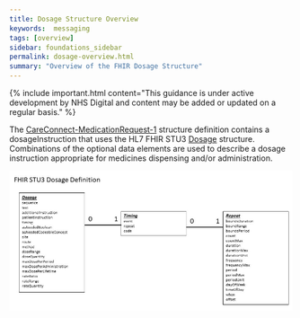 ```yaml
---
title: Dosage Structure Overview
keywords:  messaging
tags: [overview]
sidebar: foundations_sidebar
permalink: dosage-overview.html
summary: "Overview of the FHIR Dosage Structure"
---
```



{% include important.html content="This guidance is under active development by NHS Digital and content may be added or updated on a regular basis." %}

The [CareConnect-MedicationRequest-1](https://fhir.hl7.org.uk/STU3/StructureDefinition/CareConnect-MedicationRequest-1) structure definition contains a dosageInstruction that uses the HL7 FHIR STU3 [Dosage](http://hl7.org/fhir/stu3/dosage.html#Dosage) structure. Combinations of the optional data elements are used to describe a dosage instruction appropriate for medicines dispensing and/or administration.

![alt text](images/explore/dosage.jpg "FHIR STU3 Dosage Structure")

